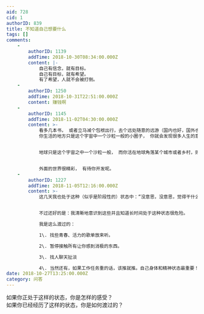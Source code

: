 ```yaml
---
aid: 728
cid: 1
authorID: 839
title: 不知道自己想要什么
tags: []
comments:
    -
        authorID: 1139
        addTime: 2018-10-30T08:34:00.000Z
        content: |-
            自己有信念，就有目标。  
            自己有目标，就有希望。  
            有了希望，人就不会被打倒。
    -
        authorID: 1250
        addTime: 2018-10-31T22:51:00.000Z
        content: 赚钱啊
    -
        authorID: 1145
        addTime: 2018-11-02T04:30:00.000Z
        content: >-
            看多几本书， 或者立马减个包袱出行，去个远处随意的远游（国内也好，国外也行，只要不是旅行团就好），你就会发现世界原来那么大，
            你生活的地方只是这个宇宙中一个沙粒一般的小圈子， 你就会发现很多人生的意义， 或者找到有趣值得你奋斗的东西的了。


            地球只是这个宇宙之中一个沙粒一般， 而你活在地球角落某个城市或者乡村，则如同细菌一般那么渺小。


            外面的世界很精彩， 有待你开发呢。
    -
        authorID: 1227
        addTime: 2018-11-05T12:16:00.000Z
        content: >-
            这几天我也处于这种（似乎是阶段性的）状态中：“没意思，没意思，觉得干什么都没意思”。不想工作，只要看书、动漫，玩游戏。但看完动漫和玩完游戏又会陷入深深地空虚与内疚当中。看完书和文章也会觉得无望，对未来和人生更悲观...


            不过还好的是：我清晰地意识到这些并且知道长时间处于这种状态很危险。  

            我是这么渡过的：  

            1\. 找些青春、活力的歌单放来听。  

            2\. 暂停接触所有让你感到消极的东西。  

            3\. 找人聊天扯淡  

            4\. 当然还有，如果工作任务重的话，该推就推。自己身体和精神状态最重要！
date: 2018-10-27T13:25:00.000Z
category: 问答
---
```


如果你正处于这样的状态，你是怎样的感受？  
如果你已经经历了这样的状态，你是如何渡过的？
